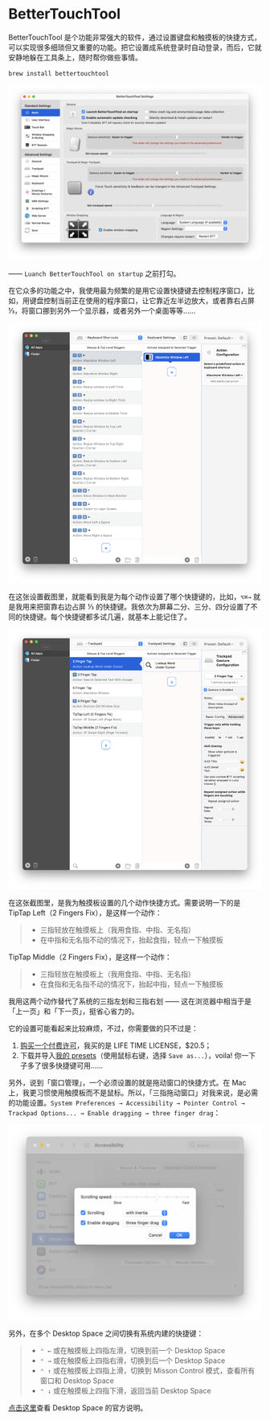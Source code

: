 # BetterTouchTool

BetterTouchTool 是个功能非常强大的软件，通过设置键盘和触摸板的快捷方式，可以实现很多细琐但又重要的功能。把它设置成系统登录时自动登录，而后，它就安静地躲在工具条上，随时帮你做些事情。

```bash
brew install bettertouchtool
```

![](images/btt-setting.png)

—— `Luanch BetterTouchTool on startup` 之前打勾。

在它众多的功能之中，我使用最为频繁的是用它设置快捷键去控制程序窗口，比如，用键盘控制当前正在使用的程序窗口，让它靠近左半边放大，或者靠右占屏 ⅓，将窗口挪到另外一个显示器，或者另外一个桌面等等……

![](images/btt-keyboard-shortcut.png)

在这张设置截图里，就能看到我是为每个动作设置了哪个快捷键的，比如，`⌥⌘→` 就是我用来把窗靠右边占屏 ⅓ 的快捷键。我依次为屏幕二分、三分、四分设置了不同的快捷键。每个快捷键都多试几遍，就基本上能记住了。

![](images/btt-touchpad.png)

在这张截图里，是我为触摸板设置的几个动作快捷方式。需要说明一下的是 TipTap Left（2 Fingers Fix），是这样一个动作：

> * 三指轻放在触摸板上（我用食指、中指、无名指）
> * 在中指和无名指不动的情况下，抬起食指，轻点一下触摸板

 TipTap Middle（2 Fingers Fix），是这样一个动作：

> * 三指轻放在触摸板上（我用食指、中指、无名指）
> * 在食指和无名指不动的情况下，抬起中指，轻点一下触摸板

我用这两个动作替代了系统的三指左划和三指右划 —— 这在浏览器中相当于是「上一页」和「下一页」，挺省心省力的。

它的设置可能看起来比较麻烦，不过，你需要做的只不过是：

1. [购买一个付费许可](https://folivora.ai/buy)，我买的是 LIFE TIME LICENSE，$20.5；
2. 下载并导入[我的 presets](https://raw.githubusercontent.com/xiaolai/apple-computer-literacy/main/files/xiaolai.bttpreset)（使用鼠标右键，选择 `Save as...`），voila! 你一下子多了很多快捷键可用……

另外，说到「窗口管理」，一个必须设置的就是拖动窗口的快捷方式。在 Mac 上，我更习惯使用触摸板而不是鼠标。所以，「三指拖动窗口」对我来说，是必需的功能设置。`System Preferences → Accessibility → Pointer Control → Trackpad Options... → Enable dragging → three finger drag`：

![](images/three-finger-drag.png)

另外，在多个 Desktop Space 之间切换有系统内建的快捷键：

> * `⌃ ←` 或在触摸板上四指左滑，切换到前一个 Desktop Space
> * `⌃ →` 或在触摸板上四指右滑，切换到后一个 Desktop Space
> * `⌃ ↑` 或在触摸板上四指上滑，切换到 Misson Control 模式，查看所有窗口和 Desktop Space
> * `⌃ ↓` 或在触摸板上四指下滑，返回当前 Desktop Space

[点击这里](https://support.apple.com/en-hk/guide/mac-help/mh14112/mac)查看 Desktop Space 的官方说明。